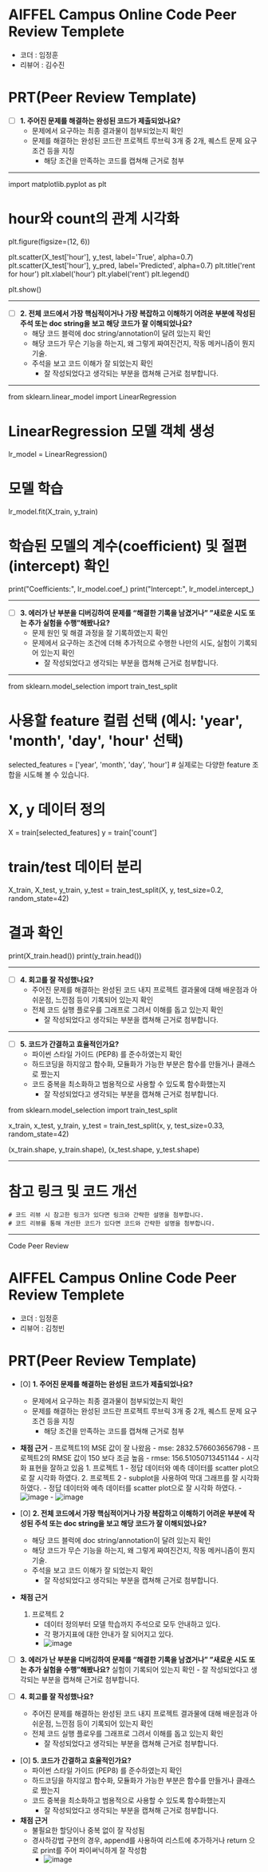 # AIFFEL Campus Online Code Peer Review Templete
- 코더 : 임정훈
- 리뷰어 : 김수진


# PRT(Peer Review Template)
- [ ]  **1. 주어진 문제를 해결하는 완성된 코드가 제출되었나요?**
    - 문제에서 요구하는 최종 결과물이 첨부되었는지 확인
    - 문제를 해결하는 완성된 코드란 프로젝트 루브릭 3개 중 2개, 
    퀘스트 문제 요구조건 등을 지칭
        - 해당 조건을 만족하는 코드를 캡쳐해 근거로 첨부
        
---

import matplotlib.pyplot as plt

# hour와 count의 관계 시각화
plt.figure(figsize=(12, 6))

plt.scatter(X_test['hour'], y_test, label='True', alpha=0.7)
plt.scatter(X_test['hour'], y_pred, label='Predicted', alpha=0.7)
plt.title('rent for hour')
plt.xlabel('hour')
plt.ylabel('rent')
plt.legend()

plt.show()

---

- [ ]  **2. 전체 코드에서 가장 핵심적이거나 가장 복잡하고 이해하기 어려운 부분에 작성된 
주석 또는 doc string을 보고 해당 코드가 잘 이해되었나요?**
    - 해당 코드 블럭에 doc string/annotation이 달려 있는지 확인
    - 해당 코드가 무슨 기능을 하는지, 왜 그렇게 짜여진건지, 작동 메커니즘이 뭔지 기술.
    - 주석을 보고 코드 이해가 잘 되었는지 확인
        - 잘 작성되었다고 생각되는 부분을 캡쳐해 근거로 첨부합니다.
        
---

from sklearn.linear_model import LinearRegression

# LinearRegression 모델 객체 생성
lr_model = LinearRegression()

# 모델 학습
lr_model.fit(X_train, y_train)

# 학습된 모델의 계수(coefficient) 및 절편(intercept) 확인
print("Coefficients:", lr_model.coef_)
print("Intercept:", lr_model.intercept_)

---
        
- [ ]  **3. 에러가 난 부분을 디버깅하여 문제를 “해결한 기록을 남겼거나” 
”새로운 시도 또는 추가 실험을 수행”해봤나요?**
    - 문제 원인 및 해결 과정을 잘 기록하였는지 확인
    - 문제에서 요구하는 조건에 더해 추가적으로 수행한 나만의 시도, 
    실험이 기록되어 있는지 확인
        - 잘 작성되었다고 생각되는 부분을 캡쳐해 근거로 첨부합니다.

---

from sklearn.model_selection import train_test_split

# 사용할 feature 컬럼 선택 (예시: 'year', 'month', 'day', 'hour' 선택)
selected_features = ['year', 'month', 'day', 'hour']  # 실제로는 다양한 feature 조합을 시도해 볼 수 있습니다.

# X, y 데이터 정의
X = train[selected_features]
y = train['count']

# train/test 데이터 분리
X_train, X_test, y_train, y_test = train_test_split(X, y, test_size=0.2, random_state=42)

# 결과 확인
print(X_train.head())
print(y_train.head())

---
        
- [ ]  **4. 회고를 잘 작성했나요?**
    - 주어진 문제를 해결하는 완성된 코드 내지 프로젝트 결과물에 대해
    배운점과 아쉬운점, 느낀점 등이 기록되어 있는지 확인
    - 전체 코드 실행 플로우를 그래프로 그려서 이해를 돕고 있는지 확인
        - 잘 작성되었다고 생각되는 부분을 캡쳐해 근거로 첨부합니다.

---
        
- [ ]  **5. 코드가 간결하고 효율적인가요?**
    - 파이썬 스타일 가이드 (PEP8) 를 준수하였는지 확인
    - 하드코딩을 하지않고 함수화, 모듈화가 가능한 부분은 함수를 만들거나 클래스로 짰는지
    - 코드 중복을 최소화하고 범용적으로 사용할 수 있도록 함수화했는지
        - 잘 작성되었다고 생각되는 부분을 캡쳐해 근거로 첨부합니다.

from sklearn.model_selection import train_test_split

x_train, x_test, y_train, y_test = train_test_split(x, y, test_size=0.33, random_state=42)

(x_train.shape, y_train.shape), (x_test.shape, y_test.shape)

---


# 참고 링크 및 코드 개선
```
# 코드 리뷰 시 참고한 링크가 있다면 링크와 간략한 설명을 첨부합니다.
# 코드 리뷰를 통해 개선한 코드가 있다면 코드와 간략한 설명을 첨부합니다.
```

-----

Code Peer Review

# AIFFEL Campus Online Code Peer Review Templete
- 코더 : 임정훈
- 리뷰어 : 김청빈

# PRT(Peer Review Template)
- [O]  **1. 주어진 문제를 해결하는 완성된 코드가 제출되었나요?**
    - 문제에서 요구하는 최종 결과물이 첨부되었는지 확인
    - 문제를 해결하는 완성된 코드란 프로젝트 루브릭 3개 중 2개, 
    퀘스트 문제 요구조건 등을 지칭
        - 해당 조건을 만족하는 코드를 캡쳐해 근거로 첨부
- **채점 근거**
      - 프로젝트1의 MSE 값이 잘 나왔음
          - mse:  2832.576603656798
      - 프로젝트2의 RMSE 값이 150 보다 조금 높음
          - rmse: 156.51050713451144
      - 시각화 표현을 잘하고 있음
          1. 프로젝트 1
              - 정답 데이터와 예측 데이터를 scatter plot으로 잘 시각화 하였다.
          2. 프로젝트 2
              - subplot을 사용하여 막대 그래프를 잘 시각화 하였다.
              - 정답 데이터와 예측 데이터를 scatter plot으로 잘 시각화 하였다.
              - ![image](https://github.com/kimCheongBin/Exploration/assets/48667883/cadd7900-17fd-44c2-9f18-2f96d8693bfd)
              - ![image](https://github.com/kimCheongBin/Exploration/assets/48667883/754f752b-b06f-463a-923d-bae78bf3f78d)


- [O]  **2. 전체 코드에서 가장 핵심적이거나 가장 복잡하고 이해하기 어려운 부분에 작성된 
주석 또는 doc string을 보고 해당 코드가 잘 이해되었나요?**
    - 해당 코드 블럭에 doc string/annotation이 달려 있는지 확인
    - 해당 코드가 무슨 기능을 하는지, 왜 그렇게 짜여진건지, 작동 메커니즘이 뭔지 기술.
    - 주석을 보고 코드 이해가 잘 되었는지 확인
        - 잘 작성되었다고 생각되는 부분을 캡쳐해 근거로 첨부합니다.
- **채점 근거** 
    1. 프로젝트 2
       - 데이터 정의부터 모델 학습까지 주석으로 모두 안내하고 있다.
       - 각 평가지표에 대한 안내가 잘 되어지고 있다.
       - ![image](https://github.com/kimCheongBin/Exploration/assets/48667883/085bd31f-bb46-43c4-81a0-b209c5a94dd6)


- [ ]  **3. 에러가 난 부분을 디버깅하여 문제를 “해결한 기록을 남겼거나” ”새로운 시도 또는 추가 실험을 수행”해봤나요?**
    실험이 기록되어 있는지 확인
        - 잘 작성되었다고 생각되는 부분을 캡쳐해 근거로 첨부합니다.

- [ ]  **4. 회고를 잘 작성했나요?**
    - 주어진 문제를 해결하는 완성된 코드 내지 프로젝트 결과물에 대해
    배운점과 아쉬운점, 느낀점 등이 기록되어 있는지 확인
    - 전체 코드 실행 플로우를 그래프로 그려서 이해를 돕고 있는지 확인
        - 잘 작성되었다고 생각되는 부분을 캡쳐해 근거로 첨부합니다.

- [O]  **5. 코드가 간결하고 효율적인가요?**
    - 파이썬 스타일 가이드 (PEP8) 를 준수하였는지 확인
    - 하드코딩을 하지않고 함수화, 모듈화가 가능한 부분은 함수를 만들거나 클래스로 짰는지
    - 코드 중복을 최소화하고 범용적으로 사용할 수 있도록 함수화했는지
        - 잘 작성되었다고 생각되는 부분을 캡쳐해 근거로 첨부합니다.
- **채점 근거** 
  - 불필요한 할당이나 중복 없이 잘 작성됨
  - 경사하강법 구현의 경우, append를 사용하여 리스트에 추가하거나 return 으로 print를 주어 파이써닉하게 잘 작성함
    - ![image](https://github.com/kimCheongBin/Exploration/assets/48667883/5ffda9e2-8417-4204-9656-5b90a7b86332)



